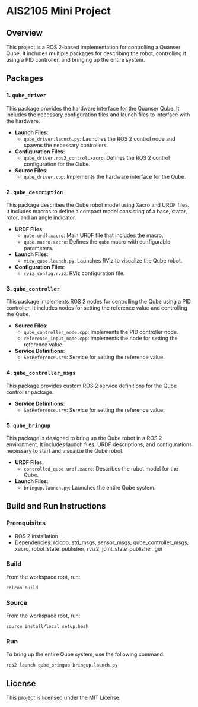 # AIS2105 Mini Project

## Overview

This project is a ROS 2-based implementation for controlling a Quanser Qube. It includes multiple packages for describing the robot, controlling it using a PID controller, and bringing up the entire system.

## Packages

### 1. `qube_driver`
This package provides the hardware interface for the Quanser Qube. It includes the necessary configuration files and launch files to interface with the hardware.

- **Launch Files**: 
  - `qube_driver.launch.py`: Launches the ROS 2 control node and spawns the necessary controllers.
- **Configuration Files**: 
  - `qube_driver.ros2_control.xacro`: Defines the ROS 2 control configuration for the Qube.
- **Source Files**: 
  - `qube_driver.cpp`: Implements the hardware interface for the Qube.

### 2. `qube_description`
This package describes the Qube robot model using Xacro and URDF files. It includes macros to define a compact model consisting of a base, stator, rotor, and an angle indicator.

- **URDF Files**: 
  - `qube.urdf.xacro`: Main URDF file that includes the macro.
  - `qube.macro.xacro`: Defines the `qube` macro with configurable parameters.
- **Launch Files**: 
  - `view_qube.launch.py`: Launches RViz to visualize the Qube robot.
- **Configuration Files**: 
  - `rviz_config.rviz`: RViz configuration file.

### 3. `qube_controller`
This package implements ROS 2 nodes for controlling the Qube using a PID controller. It includes nodes for setting the reference value and controlling the Qube.

- **Source Files**: 
  - `qube_controller_node.cpp`: Implements the PID controller node.
  - `reference_input_node.cpp`: Implements the node for setting the reference value.
- **Service Definitions**: 
  - `SetReference.srv`: Service for setting the reference value.

### 4. `qube_controller_msgs`
This package provides custom ROS 2 service definitions for the Qube controller package.

- **Service Definitions**: 
  - `SetReference.srv`: Service for setting the reference value.

### 5. `qube_bringup`
This package is designed to bring up the Qube robot in a ROS 2 environment. It includes launch files, URDF descriptions, and configurations necessary to start and visualize the Qube robot.

- **URDF Files**: 
  - `controlled_qube.urdf.xacro`: Describes the robot model for the Qube.
- **Launch Files**: 
  - `bringup.launch.py`: Launches the entire Qube system.

## Build and Run Instructions

### Prerequisites
- ROS 2 installation
- Dependencies: rclcpp, std_msgs, sensor_msgs, qube_controller_msgs, xacro, robot_state_publisher, rviz2, joint_state_publisher_gui

### Build
From the workspace root, run:
```
colcon build
```

### Source
From the workspace root, run:
```
source install/local_setup.bash
```

### Run
To bring up the entire Qube system, use the following command:
```
ros2 launch qube_bringup bringup.launch.py
```

## License

This project is licensed under the MIT License.